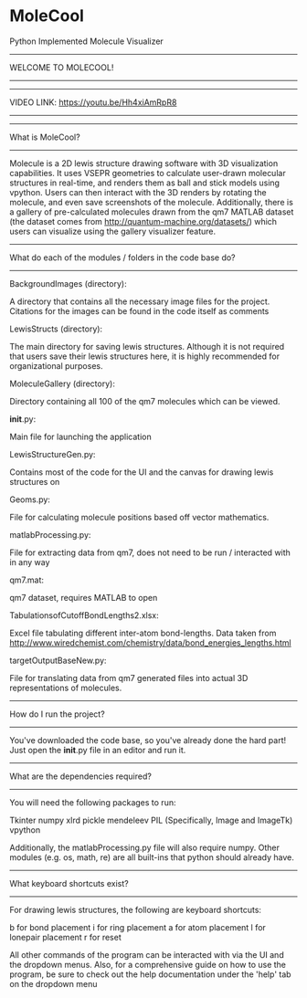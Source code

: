 # MoleCool
Python Implemented Molecule Visualizer
**************************************************************************************
WELCOME TO MOLECOOL!
**************************************************************************************
**************************************************************************************
VIDEO LINK: https://youtu.be/Hh4xiAmRpR8
**************************************************************************************
**************************************************************************************
What is MoleCool?
**************************************************************************************

Molecule is a 2D lewis structure drawing software with 3D visualization capabilities. It uses VSEPR geometries to calculate user-drawn molecular structures in real-time, and renders them as ball and stick models using vpython. Users can then interact with the 3D renders by rotating the molecule, and even save screenshots of the molecule. Additionally, there is a gallery of pre-calculated molecules drawn from the qm7 MATLAB dataset (the dataset comes from http://quantum-machine.org/datasets/) which users can visualize using the gallery visualizer feature. 

**************************************************************************************
What do each of the modules / folders in the code base do?
**************************************************************************************

BackgroundImages (directory):

A directory that contains all the necessary image files for the project. 	Citations for the images can be found in the code itself as comments

LewisStructs (directory):

The main directory for saving lewis structures. Although it is not required that users save their lewis structures here, it is highly recommended for organizational purposes.

MoleculeGallery (directory):

Directory containing all 100 of the qm7 molecules which can be viewed. 

__init__.py:

Main file for launching the application

LewisStructureGen.py:
	
Contains most of the code for the UI and the canvas for drawing lewis structures on

Geoms.py:
	
File for calculating molecule positions based off vector mathematics.

matlabProcessing.py:

File for extracting data from qm7, does not need to be run / interacted with in any way

qm7.mat:

qm7 dataset, requires MATLAB to open

TabulationsofCutoffBondLengths2.xlsx:

Excel file tabulating different inter-atom bond-lengths. Data taken from http://www.wiredchemist.com/chemistry/data/bond_energies_lengths.html

targetOutputBaseNew.py:

File for translating data from qm7 generated files into actual 3D representations of molecules.

**************************************************************************************
How do I run the project?
**************************************************************************************

You've downloaded the code base, so you've already done the hard part! Just open the 
__init__.py file in an editor and run it. 

**************************************************************************************
What are the dependencies required?
**************************************************************************************

You will need the following packages to run:

Tkinter
numpy
xlrd
pickle
mendeleev
PIL (Specifically, Image and ImageTk)
vpython

Additionally, the matlabProcessing.py file will also require numpy. Other modules (e.g. os, math, re) are all built-ins that python should already have.

**************************************************************************************
What keyboard shortcuts exist?
**************************************************************************************

For drawing lewis structures, the following are keyboard shortcuts:

b for bond placement
i for ring placement
a for atom placement
l for lonepair placement
r for reset

All other commands of the program can be interacted with via the UI and the dropdown 
menus. Also, for a comprehensive guide on how to use the program, be sure to check out the help documentation under the 'help' tab on the dropdown menu



 

   



